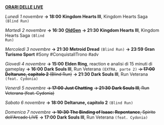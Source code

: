 <b><u>ORARI DELLE LIVE</u></b>

<i>Lunedì 1 novembre</i>
<b>→ 18:00</b> <b>Kingdom Hearts III</b>, Kingdom Hearts Saga <code>(Blind Run)</code>

<i>Martedì 2 novembre</i>
<b>→ 16:30</b> <a href="https://www.twitch.tv/oldgenproject"><b>OldGen</b></a>
<b>→ 21:30</b> <b>Kingdom Hearts III</b>, Kingdom Hearts Saga <code>(Blind Run)</code>

<i>Mercoledì 3 novembre</i>
<b>→ 21:30</b> <b>Metroid Dread</b> <code>(Blind Run)</code>
<b>→ 23:59</b> <b>Gran Turismo Sport</b> #Sony #ConquistaIlTrono #adv

<i>Giovedì 4 novembre</i>
<b>→ 15:00</b> <b>Elden Ring</b>, reaction e analisi di 15 minuti di gameplay
<b>→ 16:00</b> <b>Dark Souls III</b>, Run Veterana <code>(EXTRA, parte 2)</code>
<s><b>→ 17:00</b> <b>Deltarune, capitolo 2</b> (Blind Run)</s>
<b>→ 21:30</b> <b>Dark Souls III</b>, Run Veterana <code>(feat. Cydonia)</code>

<i>Venerdì 5 novembre</i>
<s><b>→ 17:00</b> <b>Just Chatting</b></s>
<s><b>→ 21:30</b> <b>Dark Souls III</b>, Run Veterana (feat. Cydonia)</s>

<i>Sabato 6 novembre</i>
<b>→ 18:00</b> <b>Deltarune, capitolo 2</b> <code>(Blind Run)</code>

<i>Domenica 7 novembre</i>
<s><b>→ 10:30</b> <b>The Binding of Isaac: Repentance</b>, Spirito dell'Arcade LIVE</s>
<b>→ 17:00</b> <b>Dark Souls III</b>, Run Veterana <code>(feat. Cydonia)</code>
